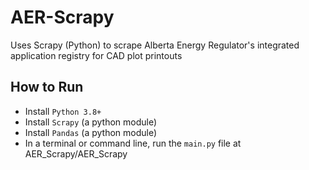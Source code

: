 # AER-Scrapy
Uses Scrapy (Python) to scrape Alberta Energy Regulator's integrated application registry for CAD plot printouts


## How to Run
- Install <code>Python 3.8+</code>
- Install <code>Scrapy</code> (a python module)
- Install <code>Pandas</code> (a python module)
- In a terminal or command line, run the <code>main.py</code> file at AER_Scrapy/AER_Scrapy
